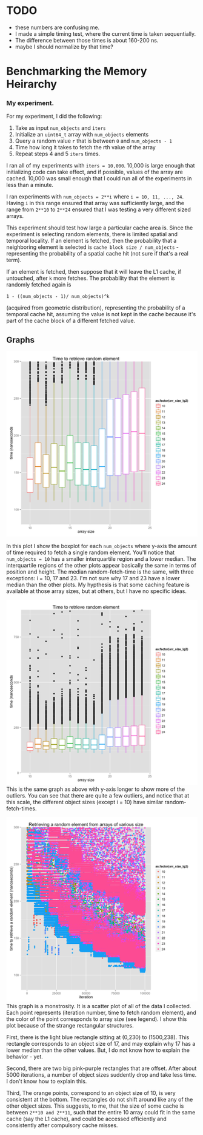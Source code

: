 # TODO
- these numbers are confusing me. 
- I made a simple timing test, where the current time is taken sequentially.
- The difference between those times is about 160-200 ns. 
- maybe I should normalize by that time?

# Benchmarking the Memory Heirarchy

### My experiment. 
For my experiment, I did the following:

1. Take as input `num_objects` and `iters`
2. Initialize an `uint64_t` array with `num_objects` elements
3. Query a random value `r` that is between `0` and `num_objects - 1`
4. Time how long it takes to fetch the rth value of the array
5. Repeat steps 4 and 5 `iters` times. 

I ran all of my experiments with `iters = 10,000`. 
10,000 is large enough that initializing code can take effect, and if possible, values of the array are cached. 
10,000 was small enough that I could run all of the experiments in less than a minute. 

I ran experiments with `num_objects = 2**i` where `i = 10, 11, ..., 24`.
Having `i` in this range ensured that array was sufficiently large, and the range from `2**10` to `2**24` ensured that I was testing a very different sized arrays. 

This experiment should test how large a particular cache area is. 
Since the experiment is selecting random elements, there is limited spatial and temporal locality. 
If an element is fetched, then the probability that a neighboring element is selected is `cache block size / num_objects` - representing the probability of a spatial cache hit (not sure if that's a real term).

If an element is fetched, then suppose that it will leave the L1 cache, if untouched, after `k` more fetches. 
The probability that the element is randomly fetched again is 
```
1 - ((num_objects - 1)/ num_objects)^k
```
(acquired from geometric distribution), representing the probability of a temporal cache hit, assuming the value is not kept in the cache because it's part of the cache block of a different fetched value. 

## Graphs
![Boxplot zoomed in](https://raw.githubusercontent.com/aled1027/benchmarking_the_memory_hierarchy/master/images/boxplot.png)

In this plot I show the boxplot for each `num_objects` where y-axis the amount of time required to fetch a single random element. 
You'll notice that `num_objects = 10` has a smaller interquartile region and a lower median. 
The interquartile regions of the other plots appear basically the same in terms of position and height.
The median random-fetch-time is the same, with three exceptions: i = 10, 17 and 23. 
I'm not sure why 17 and 23 have a lower median than the other plots.
My hypthesis is that some caching feature is available at those array sizes, but at others, but I have no specific ideas. 

![Full boxplot](https://raw.githubusercontent.com/aled1027/benchmarking_the_memory_hierarchy/master/images/boxplot_full.png)
This is the same graph as above with y-axis longer to show more of the outliers.
You can see that there are quite a few outliers, and notice that at this scale, the different object sizes (except i = 10) have similar random-fetch-times. 

![Aggregate scatter plot](https://raw.githubusercontent.com/aled1027/benchmarking_the_memory_hierarchy/master/images/aggregate_scatter_plot.png)
This graph is a monstrosity. 
It is a scatter plot of all of the data I collected. 
Each point represents (iteration number, time to fetch random element), and the color of the point corresponds to array size (see legend).
I show this plot because of the strange rectangular structures.

First, there is the light blue rectangle sitting at (0,230) to (1500,238). 
This rectangle corresponds to an object size of 17, and may explain why 17 has a lower median than the other values. 
But, I do not know how to explain the behavior - yet.

Second, there are two big pink-purple rectangles that are offset.
After about 5000 iterations, a number of object sizes suddently drop and take less time. 
I don't know how to explain this.

Third, The orange points, correspond to an object size of 10, is very consistent at the bottom. 
The rectangles do not shift around like any of the other object sizes. 
This suggests, to me, that the size of some cache is between `2**10 and 2**11`, such that the entire 10 array could fit in the same cache (say the L1 cache), and could be accessed efficiently and consistently after compulsory cache misses. 

